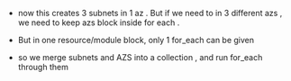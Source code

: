 - now this creates 3 subnets in 1 az . But if we need to in 3 different
  azs , we need to keep azs block inside for each . 
  
- But in one resource/module block, only 1 for_each can be given

- so we merge subnets and AZS into a collection , and run for_each through them
